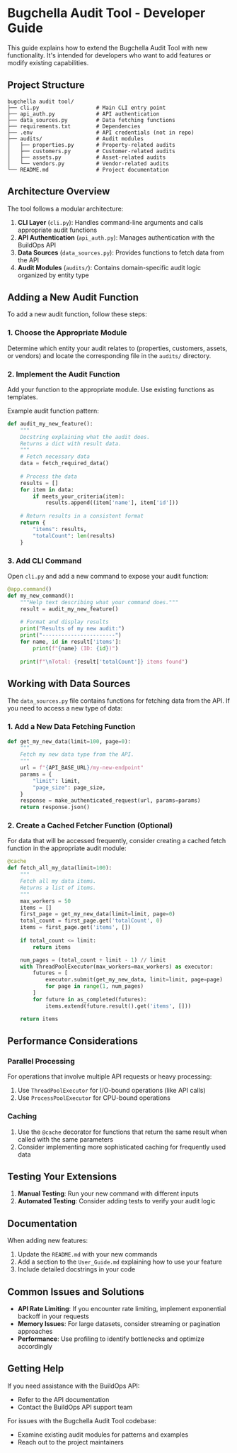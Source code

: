 # Bugchella Audit Tool - Developer Guide

This guide explains how to extend the Bugchella Audit Tool with new functionality. It's intended for developers who want to add features or modify existing capabilities.

## Project Structure

```
bugchella audit tool/
├── cli.py                  # Main CLI entry point
├── api_auth.py             # API authentication
├── data_sources.py         # Data fetching functions
├── requirements.txt        # Dependencies
├── .env                    # API credentials (not in repo)
├── audits/                 # Audit modules
│   ├── properties.py       # Property-related audits
│   ├── customers.py        # Customer-related audits
│   ├── assets.py           # Asset-related audits
│   └── vendors.py          # Vendor-related audits
└── README.md               # Project documentation
```

## Architecture Overview

The tool follows a modular architecture:

1. **CLI Layer** (`cli.py`): Handles command-line arguments and calls appropriate audit functions
2. **API Authentication** (`api_auth.py`): Manages authentication with the BuildOps API
3. **Data Sources** (`data_sources.py`): Provides functions to fetch data from the API
4. **Audit Modules** (`audits/`): Contains domain-specific audit logic organized by entity type

## Adding a New Audit Function

To add a new audit function, follow these steps:

### 1. Choose the Appropriate Module

Determine which entity your audit relates to (properties, customers, assets, or vendors) and locate the corresponding file in the `audits/` directory.

### 2. Implement the Audit Function

Add your function to the appropriate module. Use existing functions as templates.

Example audit function pattern:

```python
def audit_my_new_feature():
    """
    Docstring explaining what the audit does.
    Returns a dict with result data.
    """
    # Fetch necessary data
    data = fetch_required_data()
    
    # Process the data
    results = []
    for item in data:
        if meets_your_criteria(item):
            results.append((item['name'], item['id']))
    
    # Return results in a consistent format
    return {
        "items": results,
        "totalCount": len(results)
    }
```

### 3. Add CLI Command

Open `cli.py` and add a new command to expose your audit function:

```python
@app.command()
def my_new_command():
    """Help text describing what your command does."""
    result = audit_my_new_feature()
    
    # Format and display results
    print("Results of my new audit:")
    print("-----------------------")
    for name, id in result['items']:
        print(f"{name} (ID: {id})")
    
    print(f"\nTotal: {result['totalCount']} items found")
```

## Working with Data Sources

The `data_sources.py` file contains functions for fetching data from the API. If you need to access a new type of data:

### 1. Add a New Data Fetching Function

```python
def get_my_new_data(limit=100, page=0):
    """
    Fetch my new data type from the API.
    """
    url = f"{API_BASE_URL}/my-new-endpoint"
    params = {
        "limit": limit,
        "page_size": page_size,
    }
    response = make_authenticated_request(url, params=params)
    return response.json()
```

### 2. Create a Cached Fetcher Function (Optional)

For data that will be accessed frequently, consider creating a cached fetch function in the appropriate audit module:

```python
@cache
def fetch_all_my_data(limit=100):
    """
    Fetch all my data items.
    Returns a list of items.
    """
    max_workers = 50
    items = []
    first_page = get_my_new_data(limit=limit, page=0)
    total_count = first_page.get('totalCount', 0)
    items = first_page.get('items', [])
    
    if total_count <= limit:
        return items

    num_pages = (total_count + limit - 1) // limit
    with ThreadPoolExecutor(max_workers=max_workers) as executor:
        futures = [
            executor.submit(get_my_new_data, limit=limit, page=page)
            for page in range(1, num_pages)
        ]
        for future in as_completed(futures):
            items.extend(future.result().get('items', []))

    return items
```

## Performance Considerations

### Parallel Processing

For operations that involve multiple API requests or heavy processing:

1. Use `ThreadPoolExecutor` for I/O-bound operations (like API calls)
2. Use `ProcessPoolExecutor` for CPU-bound operations

### Caching

1. Use the `@cache` decorator for functions that return the same result when called with the same parameters
2. Consider implementing more sophisticated caching for frequently used data

## Testing Your Extensions

1. **Manual Testing**: Run your new command with different inputs
2. **Automated Testing**: Consider adding tests to verify your audit logic

## Documentation

When adding new features:

1. Update the `README.md` with your new commands
2. Add a section to the `User_Guide.md` explaining how to use your feature
3. Include detailed docstrings in your code

## Common Issues and Solutions

- **API Rate Limiting**: If you encounter rate limiting, implement exponential backoff in your requests
- **Memory Issues**: For large datasets, consider streaming or pagination approaches
- **Performance**: Use profiling to identify bottlenecks and optimize accordingly

## Getting Help

If you need assistance with the BuildOps API:
- Refer to the API documentation
- Contact the BuildOps API support team

For issues with the Bugchella Audit Tool codebase:
- Examine existing audit modules for patterns and examples
- Reach out to the project maintainers
